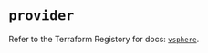 # `provider`

Refer to the Terraform Registory for docs: [`vsphere`](https://registry.terraform.io/providers/hashicorp/vsphere/2.6.1/docs).
